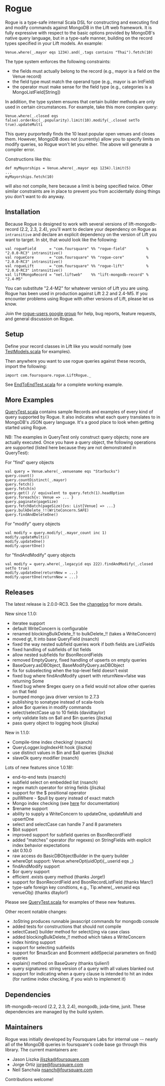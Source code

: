 # Rogue

Rogue is a type-safe internal Scala DSL for constructing and executing find and modify commands against
MongoDB in the Lift web framework. It is fully expressive with respect to the basic options provided
by MongoDB's native query language, but in a type-safe manner, building on the record types specified in 
your Lift models. An example:

    Venue.where(_.mayor eqs 1234).and(_.tags contains "Thai").fetch(10)

The type system enforces the following constraints:

- the fields must actually belong to the record (e.g., mayor is a field on the Venue record)
- the field type must match the operand type (e.g., mayor is an IntField)
- the operator must make sense for the field type (e.g., categories is a MongoListField[String])

In addition, the type system ensures that certain builder methods are only used in certain circumstances.
For example, take this more complex query:

    Venue.where(_.closed eqs false).orderAsc(_.popularity).limit(10).modify(_.closed setTo true).updateMulti

This query purportedly finds the 10 least popular open venues and closes them. However, MongoDB
does not (currently) allow you to specify limits on modify queries, so Rogue won't let you either.
The above will generate a compiler error. 

Constructions like this:

    def myMayorships = Venue.where(_.mayor eqs 1234).limit(5)
    ...
    myMayorships.fetch(10)

will also not compile, here because a limit is being specified twice. Other similar constraints
are in place to prevent you from accidentally doing things you don't want to do anyway.

## Installation

Because Rogue is designed to work with several versions of lift-mongodb-record (2.2, 2.3, 2.4),
you'll want to declare your dependency on Rogue as `intransitive` and declare an explicit dependency
on the version of Lift you want to target. In sbt, that would look like the following: 

    val rogueField      = "com.foursquare" %% "rogue-field"         % "2.0.0-RC3" intransitive()
    val rogueCore       = "com.foursquare" %% "rogue-core"          % "2.0.0-RC3" intransitive()
    val rogueLift       = "com.foursquare" %% "rogue-lift"          % "2.0.0-RC3" intransitive()
    val liftMongoRecord = "net.liftweb"    %% "lift-mongodb-record" % "2.4-M5"

You can substitute "2.4-M2" for whatever version of Lift you are using. Rogue has been used in
production against Lift 2.2 and 2.4-M5. If you encounter problems using Rogue with other versions
of Lift, please let us know.

Join the [rogue-users google group](http://groups.google.com/group/rogue-users) for help, bug reports,
feature requests, and general discussion on Rogue.

## Setup

Define your record classes in Lift like you would normally (see [TestModels.scala](https://github.com/foursquare/rogue/blob/v2/rogue-lift/src/test/scala/com/foursquare/rogue/TestModels.scala) for examples).

Then anywhere you want to use rogue queries against these records, import the following:

    import com.foursquare.rogue.LiftRogue._

See [EndToEndTest.scala](https://github.com/foursquare/rogue/blob/v2/rogue-lift/src/test/scala/com/foursquare/rogue/EndToEndTest.scala) for a complete working example.

## More Examples

[QueryTest.scala](https://github.com/foursquare/rogue/blob/v2/rogue-lift/src/test/scala/com/foursquare/rogue/QueryTest.scala) contains sample Records and examples of every kind of query supported by Rogue.
It also indicates what each query translates to in MongoDB's JSON query language.
It's a good place to look when getting started using Rogue.

NB: The examples in QueryTest only construct query objects; none are actually executed.
Once you have a query object, the following operations are supported (listed here because
they are not demonstrated in QueryTest):

For "find" query objects

    val query = Venue.where(_.venuename eqs "Starbucks")
    query.count()
    query.countDistinct(_.mayor)
    query.fetch()
    query.fetch(n)
    query.get() // equivalent to query.fetch(1).headOption
    query.foreach{v: Venue => ... }
    query.paginate(pageSize)
    query.fetchBatch(pageSize){vs: List[Venue] => ...}
    query.bulkDelete_!!(WriteConcern.SAFE)
    query.findAndDeleteOne()

For "modify" query objects

    val modify = query.modify(_.mayor_count inc 1)
    modify.updateMulti()
    modify.updateOne()
    modify.upsertOne()

for "findAndModify" query objects

    val modify = query.where(_.legacyid eqs 222).findAndModify(_.closed setTo true)
    modify.updateOne(returnNew = ...)
    modify.upsertOne(returnNew = ...)

## Releases

The latest release is 2.0.0-RC3. See the [changelog](https://github.com/foursquare/rogue/blob/v2/CHANGELOG.md) for more details.

New since 1.1.0:

- iteratee support
- default WriteConcern is configurable
- renamed blockingBulkDelete_!! to bulkDelete_!! (takes a WriteConcern)
- moved gt, lt into base QueryField (nsanch)
- fixed the way nested subfield queries work if both fields are ListFields
- fixed handling of subfields of list fields
- allow nested subfields for BsonRecordFields
- removed EmptyQuery, fixed handling of upserts on empty queries
- BaseQuery.asDBObject, BaseModifyQuery.asDBObject
- fix for subselecting when the top-level field doesn't exist
- fixed bug where findAndModify upsert with returnNew=false was returning Some
- fixed bug where $regex query on a field would not allow other queries on that field
- bumped mongo java driver version to 2.7.3
- publishing to sonatype instead of scala-tools
- allow $or queries in modify commands
- select/selectCase up to 10 fields (davidtaylor)
- only validate lists on $all and $in queries (jliszka)
- pass query object to logging hook (jliszka)

New in 1.1.0:

- Compile-time index checking! (nsanch)
- QueryLogger.logIndexHit hook (jliszka)
- use distinct values in $in and $all queries (jliszka)
- slaveOk query modifier (nsanch)

Lots of new features since 1.0.18!:

- end-to-end tests (nsanch)
- subfield select on embedded list (nsanch)
- regex match operator for string fields (jliszka)
- support for the $ positional operator
- pullWhere - $pull by query instead of exact match
- Mongo index checking (see [here](https://github.com/foursquare/rogue/blob/master/docs/Indexing.md) for documentation)
- $rename support
- ability to supply a WriteConcern to updateOne, updateMulti and upsertOne
- select and selectCase can handle 7 and 8 parameters
- $bit support
- improved support for subfield queries on BsonRecordField
- added "matches" operator (for regexes) on StringFields with explicit index behavior expectations
- sbt 0.10.0
- raw access do BasicDBObjectBuilder in the query builder
- whereOpt support: Venue.whereOpt(uidOpt)(_.userid eqs _)
- findAndModify support
- $or query support
- efficient .exists query method (thanks Jorge!)
- support for BsonRecordField and BsonRecordListField (thanks Marc!)
- type-safe foreign key condtions, e.g., Tip.where(_.venueid eqs venueObj) (thanks dtaylor!)

Please see [QueryTest.scala](https://github.com/foursquare/rogue/blob/master/src/test/scala/com/foursquare/rogue/QueryTest.scala) for examples of these new features.

Other recent notable changes:

- .toString produces runnable javascript commands for mongodb console
- added tests for constructions that should not compile
- selectCase() builder method for select()ing via case class
- added blockingBulkDelete_!! method which takes a WriteConcern
- index hinting support
- support for selecting subfields
- support for $maxScan and $comment addSpecial parameters on find() queries
- explain() method on BaseQuery (thanks tjulien!)
- query signatures: string version of a query with all values blanked out
- support for indicating when a query clause is intended to hit an index (for runtime index checking, if you wish to implement it)


## Dependencies

lift-mongodb-record (2.2, 2.3, 2.4), mongodb, joda-time, junit. These dependencies are managed by the build system.

## Maintainers

Rogue was initially developed by Foursquare Labs for internal use -- 
nearly all of the MongoDB queries in foursquare's code base go through this library.
The current maintainers are:

- Jason Liszka jliszka@foursquare.com
- Jorge Ortiz jorge@foursquare.com
- Neil Sanchala nsanch@foursquare.com

Contributions welcome!
